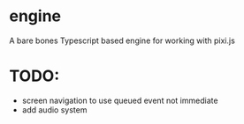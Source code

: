 # engine
A bare bones Typescript based engine for working with pixi.js

# TODO:
* screen navigation to use queued event not immediate
* add audio system
